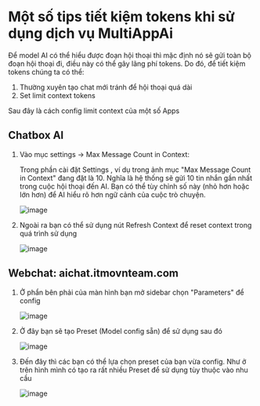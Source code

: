 # Một số tips tiết kiệm tokens khi sử dụng dịch vụ MultiAppAi

Để model AI có thể hiểu được đoạn hội thoại thì mặc định nó sẽ gửi toàn bộ đoạn hội thoại đi, điều này có thể gây lãng phí tokens.
Do đó, để tiết kiệm tokens chúng ta có thể:
1. Thường xuyên tạo chat mới tránh để hội thoại quá dài
2. Set limit context tokens

Sau đây là cách config limit context của một số Apps

## Chatbox AI
1. Vào mục settings -> Max Message Count in Context:

   Trong phần cài đặt Settings , ví dụ trong ảnh mục "Max Message Count in Context" đang đặt là 10. Nghĩa là hệ thống sẽ gửi 10 tin nhắn gần nhất trong cuộc hội thoại đến AI. Bạn có thể tùy chỉnh số này (nhỏ hơn hoặc lớn hơn) để AI hiểu rõ hơn ngữ cảnh của cuộc trò chuyện.

    ![image](https://github.com/user-attachments/assets/b84fda7f-c673-4fac-ba78-ade0564a2fe4)

3. Ngoài ra bạn có thể sử dụng nút Refresh Context để reset context trong quá trình sử dụng
   
    ![image](https://github.com/user-attachments/assets/7c11e62e-70d5-4173-939d-af637354b294)

## Webchat: aichat.itmovnteam.com
1. Ở phẩn bên phải của màn hình bạn mở sidebar chọn "Parameters" để config

   ![image](https://github.com/user-attachments/assets/37725b73-e34a-43b8-8452-e57b5b27bebc)

2. Ở đây bạn sẽ tạo Preset (Model config sẵn) để sử dụng sau đó

   ![image](https://github.com/user-attachments/assets/2612068c-ccaa-46c5-8105-5a3b98450c7c)

3. Đến đây thì các bạn có thể lựa chọn preset của bạn vừa config. Như ở trên hình mình có tạo ra rất nhiều Preset để sử dụng tùy thuộc vào nhu cầu

   ![image](https://github.com/user-attachments/assets/e42d8cf5-473d-4f0f-bb9f-012de7734dd8)
